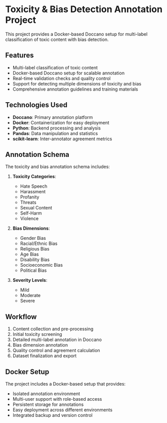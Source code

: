# Toxicity & Bias Detection Annotation Project

This project provides a Docker-based Doccano setup for multi-label classification of toxic content with bias detection.

## Features

- Multi-label classification of toxic content
- Docker-based Doccano setup for scalable annotation
- Real-time validation checks and quality control
- Support for detecting multiple dimensions of toxicity and bias
- Comprehensive annotation guidelines and training materials

## Technologies Used

- **Doccano**: Primary annotation platform
- **Docker**: Containerization for easy deployment
- **Python**: Backend processing and analysis
- **Pandas**: Data manipulation and statistics
- **scikit-learn**: Inter-annotator agreement metrics

## Annotation Schema

The toxicity and bias annotation schema includes:

1. **Toxicity Categories**:
   - Hate Speech
   - Harassment
   - Profanity
   - Threats
   - Sexual Content
   - Self-Harm
   - Violence

2. **Bias Dimensions**:
   - Gender Bias
   - Racial/Ethnic Bias
   - Religious Bias
   - Age Bias
   - Disability Bias
   - Socioeconomic Bias
   - Political Bias

3. **Severity Levels**:
   - Mild
   - Moderate
   - Severe

## Workflow

1. Content collection and pre-processing
2. Initial toxicity screening
3. Detailed multi-label annotation in Doccano
4. Bias dimension annotation
5. Quality control and agreement calculation
6. Dataset finalization and export

## Docker Setup

The project includes a Docker-based setup that provides:
- Isolated annotation environment
- Multi-user support with role-based access
- Persistent storage for annotations
- Easy deployment across different environments
- Integrated backup and version control
